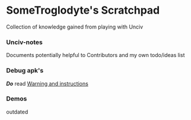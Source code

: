 # SomeTroglodyte's Scratchpad
Collection of knowledge gained from playing with Unciv

### Unciv-notes
Documents potentially helpful to Contributors and my own todo/ideas list

### Debug apk's
***Do*** read [Warning and instructions](https://github.com/SomeTroglodyte/Scratchpad/blob/master/Debug%20apk's/Warning%20and%20instructions.md)

### Demos
outdated
